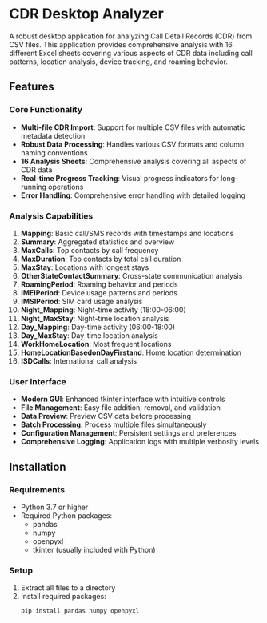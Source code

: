 # CDR Desktop Analyzer

A robust desktop application for analyzing Call Detail Records (CDR) from CSV files. This application provides comprehensive analysis with 16 different Excel sheets covering various aspects of CDR data including call patterns, location analysis, device tracking, and roaming behavior.

## Features

### Core Functionality
- **Multi-file CDR Import**: Support for multiple CSV files with automatic metadata detection
- **Robust Data Processing**: Handles various CSV formats and column naming conventions
- **16 Analysis Sheets**: Comprehensive analysis covering all aspects of CDR data
- **Real-time Progress Tracking**: Visual progress indicators for long-running operations
- **Error Handling**: Comprehensive error handling with detailed logging

### Analysis Capabilities
1. **Mapping**: Basic call/SMS records with timestamps and locations
2. **Summary**: Aggregated statistics and overview
3. **MaxCalls**: Top contacts by call frequency  
4. **MaxDuration**: Top contacts by total call duration
5. **MaxStay**: Locations with longest stays
6. **OtherStateContactSummary**: Cross-state communication analysis
7. **RoamingPeriod**: Roaming behavior and periods
8. **IMEIPeriod**: Device usage patterns and periods
9. **IMSIPeriod**: SIM card usage analysis
10. **Night_Mapping**: Night-time activity (18:00-06:00)
11. **Night_MaxStay**: Night-time location analysis
12. **Day_Mapping**: Day-time activity (06:00-18:00)
13. **Day_MaxStay**: Day-time location analysis
14. **WorkHomeLocation**: Most frequent locations
15. **HomeLocationBasedonDayFirstand**: Home location determination
16. **ISDCalls**: International call analysis

### User Interface
- **Modern GUI**: Enhanced tkinter interface with intuitive controls
- **File Management**: Easy file addition, removal, and validation
- **Data Preview**: Preview CSV data before processing
- **Batch Processing**: Process multiple files simultaneously
- **Configuration Management**: Persistent settings and preferences
- **Comprehensive Logging**: Application logs with multiple verbosity levels

## Installation

### Requirements
- Python 3.7 or higher
- Required Python packages:
  - pandas
  - numpy
  - openpyxl
  - tkinter (usually included with Python)

### Setup
1. Extract all files to a directory
2. Install required packages:
   ```bash
   pip install pandas numpy openpyxl
   